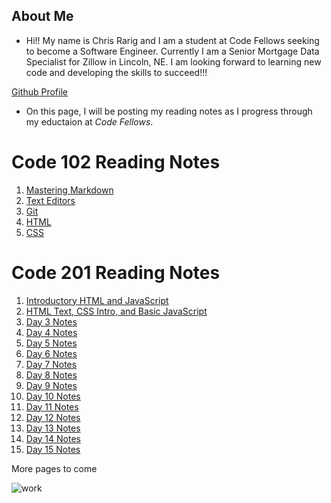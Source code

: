 ## About Me

- Hi!! My name is Chris Rarig and I am a student at Code Fellows seeking to become a Software Engineer. Currently I am a Senior Mortgage Data Specialist for Zillow in Lincoln, NE. I am looking forward to learning new code and developing the skills to succeed!!!

[Github Profile](https://github.com/chrisrarig1)

- On this page, I will be posting my reading notes as I progress through my eductaion at *Code Fellows*.

# Code 102 Reading Notes

1. [Mastering Markdown](https://chrisrarig1.github.io/reading-notes/day1.html)
2. [Text Editors](https://chrisrarig1.github.io/reading-notes/day2.html)
3. [Git](https://chrisrarig1.github.io/reading-notes/day3.html)
4. [HTML](https://chrisrarig1.github.io/reading-notes/day4.html)
5. [CSS](https://chrisrarig1.github.io/reading-notes/day5.html)

# Code 201 Reading Notes

1. [Introductory HTML and JavaScript](https://chrisrarig1.github.io/reading-notes/class-01.html)
2. [HTML Text, CSS Intro, and Basic JavaScript](https://chrisrarig1.github.io/reading-notes/class-02.html)
3. [Day 3 Notes](https://chrisrarig1.github.io/reading-notes/day1.html)
4. [Day 4 Notes](https://chrisrarig1.github.io/reading-notes/day1.html)
5. [Day 5 Notes](https://chrisrarig1.github.io/reading-notes/day1.html)
6. [Day 6 Notes](https://chrisrarig1.github.io/reading-notes/day1.html)
7. [Day 7 Notes](https://chrisrarig1.github.io/reading-notes/day1.html)
8. [Day 8 Notes](https://chrisrarig1.github.io/reading-notes/day1.html)
9. [Day 9 Notes](https://chrisrarig1.github.io/reading-notes/day1.html)
10. [Day 10 Notes](https://chrisrarig1.github.io/reading-notes/day1.html)
11. [Day 11 Notes](https://chrisrarig1.github.io/reading-notes/day1.html)
12. [Day 12 Notes](https://chrisrarig1.github.io/reading-notes/day1.html)
13. [Day 13 Notes](https://chrisrarig1.github.io/reading-notes/day1.html)
14. [Day 14 Notes](https://chrisrarig1.github.io/reading-notes/day1.html)
15. [Day 15 Notes](https://chrisrarig1.github.io/reading-notes/day1.html)

More pages to come

![work](https://www.seekpng.com/png/detail/137-1379498_work-in-progress.png)
